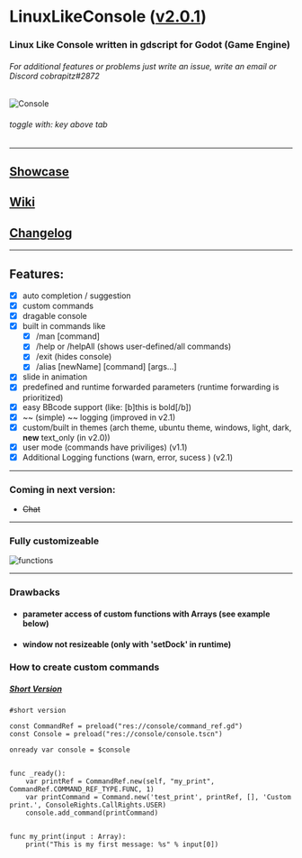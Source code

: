 # LinuxLikeConsole ([v2.0.1](https://github.com/cobrapitz/LinuxLikeConsole/tree/v2.0.1))
### Linux Like Console written in gdscript for Godot (Game Engine)
###### For additional features or problems just write an issue, write an email or Discord cobrapitz#2872


![Console](https://github.com/cobrapitz/LinuxLikeConsole/blob/master/showcase/consoleFront.PNG)

###### toggle with: key above tab

***

## [Showcase](https://github.com/cobrapitz/LinuxLikeConsole/wiki/Showcase)

## [Wiki](https://github.com/cobrapitz/LinuxLikeConsole/wiki)

## [Changelog](https://github.com/cobrapitz/LinuxLikeConsole/wiki/Changelog)

***

## Features:
* [x] auto completion / suggestion
* [x] custom commands
* [x] dragable console
* [x] built in commands like
  * [x] /man [command]
  * [x] /help or /helpAll (shows user-defined/all commands)
  * [x] /exit (hides console)
  * [x] /alias [newName] [command] [args...]
* [x] slide in animation
* [x] predefined and runtime forwarded parameters (runtime forwarding is prioritized)
* [x] easy BBcode support (like: [b]this is bold[/b])
* [x] ~~ (simple) ~~  logging (improved in v2.1)
* [x] custom/built in themes (arch theme, ubuntu theme, windows, light, dark, **new** text_only (in v2.0))
* [x] user mode (commands have priviliges) (v1.1)
* [x] Additional Logging functions (warn, error, sucess ) (v2.1)
***
### Coming in next version:
- ~~Chat~~

***
### Fully customizeable

![functions](https://github.com/cobrapitz/LinuxLikeConsole/blob/master/showcase/console10.PNG)

***

### Drawbacks
* #### parameter access of custom functions with Arrays (see example below)
* #### window not resizeable (only with 'setDock' in runtime)


### How to create custom commands

##### [Short Version](https://github.com/cobrapitz/LinuxLikeConsole/wiki/Examples#1-how-to-add-custom-command-1)
```gdscript
#short version

const CommandRef = preload("res://console/command_ref.gd")
const Console = preload("res://console/console.tscn")

onready var console = $console


func _ready():
    var printRef = CommandRef.new(self, "my_print", CommandRef.COMMAND_REF_TYPE.FUNC, 1)
    var printCommand = Command.new('test_print', printRef, [], 'Custom print.', ConsoleRights.CallRights.USER)
    console.add_command(printCommand)

    
func my_print(input : Array):
    print("This is my first message: %s" % input[0]) 
```
